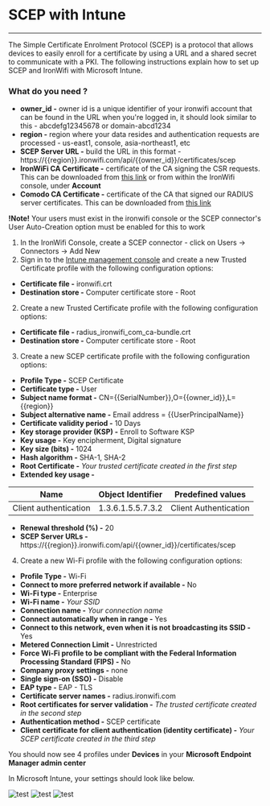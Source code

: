 # **SCEP with Intune**

---

The Simple Certificate Enrolment Protocol (SCEP) is a protocol that allows devices to easily enroll for a certificate by using a URL and a shared secret to communicate with a PKI. The following instructions explain how to set up SCEP and IronWifi with Microsoft Intune.

### What do you need ?

- **owner_id -** owner id is a unique identifier of your ironwifi account that can be found in the URL when you're logged in, it should look similar to this - abcdefg12345678 or domain-abcd1234
- **region -** region where your data resides and authentication requests are processed - us-east1, console, asia-northeast1, etc
- **SCEP Server URL -** build the URL in this format - https://{{region}}.ironwifi.com/api/{{owner_id}}/certificates/scep
- **IronWiFi CA Certificate -** certificate of the CA signing the CSR requests. This can be downloaded from [this link](https://console.ironwifi.com/assets/html/ironwifi.crt) or from within the IronWifi console, under **Account**
- **Comodo CA Certificate -** certificate of the CA that signed our RADIUS server certificates. This can be downloaded from [this link](https://console.ironwifi.com/assets/html/radius_ironwifi_com_ca-bundle.crt)


**!Note!** Your users must exist in the ironwifi console or the SCEP connector's User Auto-Creation option must be enabled for this to work

1. In the IronWifi Console, create a SCEP connector - click on Users -> Connectors -> Add New
2. Sign in to the [Intune management console](https://endpoint.microsoft.com/#blade/Microsoft_Intune_DeviceSettings/DevicesMenu/overview) and create a new Trusted Certificate profile with the following configuration options:

- **Certificate file -** ironwifi.crt
- **Destination store -** Computer certificate store - Root

2. Create a new Trusted Certificate profile with the following configuration options:

- **Certificate file -** radius_ironwifi_com_ca-bundle.crt
- **Destination store -** Computer certificate store - Root

3. Create a new SCEP certificate profile with the following configuration options:

- **Profile Type -** SCEP Certificate
- **Certificate type -** User
- **Subject name format -** CN={{SerialNumber}},O={{owner_id}},L={{region}}
- **Subject alternative name -** Email address = {{UserPrincipalName}}
- **Certificate validity period -** 10 Days
- **Key storage provider (KSP) -** Enroll to Software KSP
- **Key usage -** Key encipherment, Digital signature
- **Key size (bits) -** 1024
- **Hash algorithm -** SHA-1, SHA-2
- **Root Certificate -** _Your trusted certificate created in the first step_
- **Extended key usage -**

Name | Object Identifier | Predefined values |
----- | ---------------- | ----------------- |
Client authentication | 1.3.6.1.5.5.7.3.2 | Client Authentication

- **Renewal threshold (%) -** 20
- **SCEP Server URLs -** https://{{region}}.ironwifi.com/api/{{owner_id}}/certificates/scep

4. Create a new Wi-Fi profile with the following configuration options:

- **Profile Type -** Wi-Fi
- **Connect to more preferred network if available -** No
- **Wi-Fi type -** Enterprise
- **Wi-Fi name -** _Your SSID_
- **Connection name -** _Your connection name_
- **Connect automatically when in range -** Yes
- **Connect to this network, even when it is not broadcasting its SSID -** Yes
- **Metered Connection Limit -** Unrestricted
- **Force Wi-Fi profile to be compliant with the Federal Information Processing Standard (FIPS) -** No
- **Company proxy settings -** none
- **Single sign-on (SSO) -** Disable
- **EAP type -** EAP - TLS
- **Certificate server names -** radius.ironwifi.com
- **Root certificates for server validation -** _The trusted certificate created in the second step_
- **Authentication method -** SCEP certificate
- **Client certificate for client authentication (identity certificate) -** _Your SCEP certificate created in the third step_

You should now see 4 profiles under **Devices** in your **Microsoft Endpoint Manager admin center**

In Microsoft Intune, your settings should look like below.


![test](https://raw.githubusercontent.com/IronWifi/docs/master/user_Guide/Account/scep/scep11.png)
![test](https://raw.githubusercontent.com/IronWifi/docs/master/user_Guide/Account/scep/scep12.png)
![test](https://raw.githubusercontent.com/IronWifi/docs/master/user_Guide/Account/scep/scep13.png)


